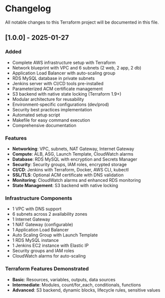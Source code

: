 # Changelog

All notable changes to this Terraform project will be documented in this file.

## [1.0.0] - 2025-01-27

### Added
- Complete AWS infrastructure setup with Terraform
- Network blueprint with VPC and 6 subnets (2 web, 2 app, 2 db)
- Application Load Balancer with auto-scaling group
- RDS MySQL database in private subnets
- Jenkins server with CI/CD tools pre-installed
- Parameterized ACM certificate management
- S3 backend with native state locking (Terraform 1.9+)
- Modular architecture for reusability
- Environment-specific configurations (dev/prod)
- Security best practices implementation
- Automated setup script
- Makefile for easy command execution
- Comprehensive documentation

### Features
- **Networking**: VPC, subnets, NAT Gateway, Internet Gateway
- **Compute**: ALB, ASG, Launch Template, CloudWatch alarms
- **Database**: RDS MySQL with encryption and Secrets Manager
- **Security**: Security groups, IAM roles, encrypted storage
- **CI/CD**: Jenkins with Terraform, Docker, AWS CLI, kubectl
- **SSL/TLS**: Optional ACM certificate with DNS validation
- **Monitoring**: CloudWatch alarms and enhanced RDS monitoring
- **State Management**: S3 backend with native locking

### Infrastructure Components
- 1 VPC with DNS support
- 6 subnets across 2 availability zones
- 1 Internet Gateway
- 1 NAT Gateway (configurable)
- 1 Application Load Balancer
- Auto Scaling Group with Launch Template
- 1 RDS MySQL instance
- 1 Jenkins EC2 instance with Elastic IP
- Security groups and IAM roles
- CloudWatch alarms for auto-scaling

### Terraform Features Demonstrated
- **Basic**: Resources, variables, outputs, data sources
- **Intermediate**: Modules, count/for_each, conditionals, functions
- **Advanced**: S3 backend, dynamic blocks, lifecycle rules, sensitive values